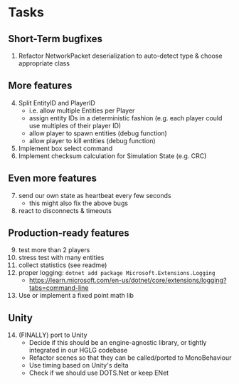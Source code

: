 # Tasks

## Short-Term bugfixes
1. Refactor NetworkPacket deserialization to auto-detect type & choose appropriate class

## More features
4. Split EntityID and PlayerID
   - i.e. allow multiple Entities per Player
   - assign entity IDs in a deterministic fashion (e.g. each player could use multiples of their player ID)
   - allow player to spawn entities (debug function)
   - allow player to kill entities (debug function)
5. Implement box select command
6. Implement checksum calculation for Simulation State (e.g. CRC)

## Even more features
7. send our own state as heartbeat every few seconds
    - this might also fix the above bugs
8. react to disconnects & timeouts

## Production-ready features
9. test more than 2 players
10. stress test with many entities
11. collect statistics (see readme)
12. proper logging: `dotnet add package Microsoft.Extensions.Logging`
    - https://learn.microsoft.com/en-us/dotnet/core/extensions/logging?tabs=command-line
13. Use or implement a fixed point math lib

## Unity
14. (FINALLY) port to Unity
    - Decide if this should be an engine-agnostic library, or tightly integrated in our HGLG codebase
    - Refactor scenes so that they can be called/ported to MonoBehaviour
    - Use timing based on Unity's delta
    - Check if we should use DOTS.Net or keep ENet